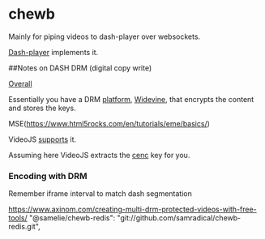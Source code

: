 # chewb
Mainly for piping videos to dash-player over websockets.

[Dash-player]() implements it.

##Notes on DASH DRM (digital copy write)

[Overall](http://www.streamingmedia.com/Articles/Editorial/What-Is-.../What-Is-DRM-112279.aspx)

Essentially you have a DRM [platform](http://www.drmtoday.com/how-it-works), [Widevine](http://www.widevine.com/getting_started.html),  that encrypts the content and stores the keys.

MSE(https://www.html5rocks.com/en/tutorials/eme/basics/)

VideoJS [supports](https://github.com/videojs/videojs-contrib-dash/issues/89) it.

Assuming here VideoJS extracts the [cenc](https://bitdash-a.akamaihd.net/content/art-of-motion_drm/mpds/11331.mpd) key for you.

### Encoding with DRM


Remember iframe interval to match dash segmentation


https://www.axinom.com/creating-multi-drm-protected-videos-with-free-tools/
"@samelie/chewb-redis": "git://github.com/samradical/chewb-redis.git",




